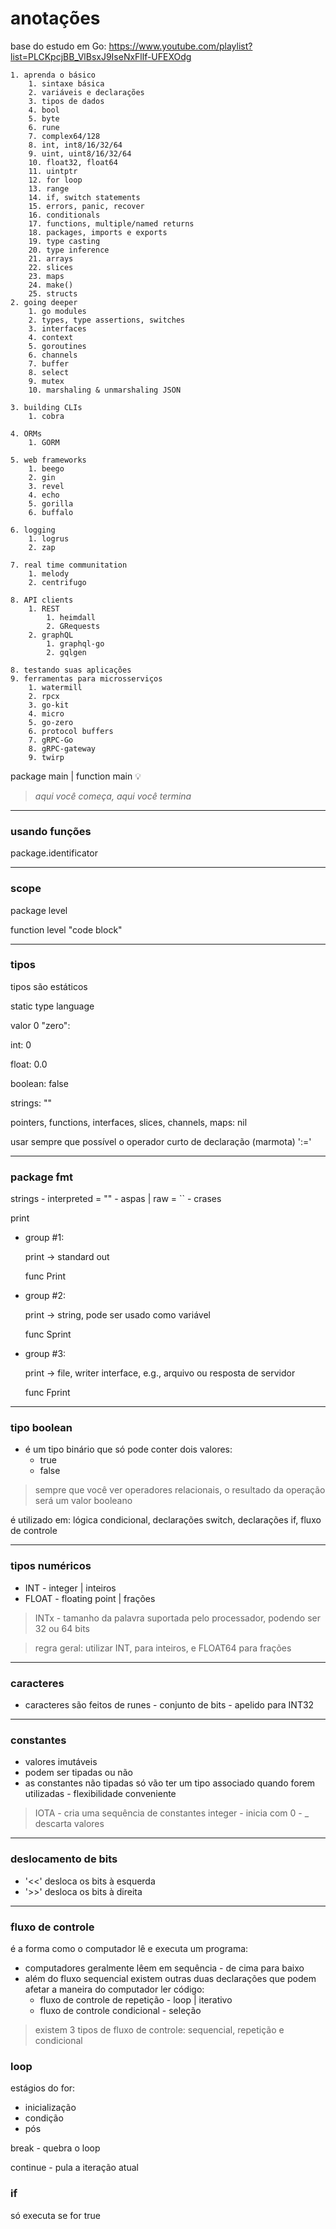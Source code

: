 # anotações

base do estudo em Go:
https://www.youtube.com/playlist?list=PLCKpcjBB_VlBsxJ9IseNxFllf-UFEXOdg

	1. aprenda o básico
		1. sintaxe básica
		2. variáveis e declarações
		3. tipos de dados
		4. bool
		5. byte
		6. rune
		7. complex64/128
		8. int, int8/16/32/64
		9. uint, uint8/16/32/64
		10. float32, float64
		11. uintptr
		12. for loop
		13. range
		14. if, switch statements
		15. errors, panic, recover
		16. conditionals
		17. functions, multiple/named returns
		18. packages, imports e exports
		19. type casting
		20. type inference
		21. arrays
		22. slices
		23. maps
		24. make()
		25. structs
	2. going deeper
		1. go modules
		2. types, type assertions, switches
		3. interfaces
		4. context
		5. goroutines
		6. channels
		7. buffer
		8. select
		9. mutex
		10. marshaling & unmarshaling JSON
	
	3. building CLIs
		1. cobra

	4. ORMs
		1. GORM

	5. web frameworks
		1. beego
		2. gin
		3. revel
		4. echo
		5. gorilla
		6. buffalo
	
	6. logging
		1. logrus
		2. zap
	
	7. real time communitation
		1. melody
		2. centrifugo
	
	8. API clients
		1. REST
			1. heimdall
			2. GRequests
		2. graphQL
			1. graphql-go
			2. gqlgen

	8. testando suas aplicações
	9. ferramentas para microsserviços
		1. watermill
		2. rpcx
		3. go-kit
		4. micro
		5. go-zero
		6. protocol buffers
		7. gRPC-Go
		8. gRPC-gateway
		9. twirp

package main | function main
:bulb:
> *aqui você começa, aqui você termina*
> 

---

### usando funções

package.identificator

---

### scope

package level

function level "code block"

---

### tipos

tipos são estáticos

static type language

valor 0 "zero":

int: 0

float: 0.0

boolean: false

strings: ""

pointers, functions, interfaces, slices, channels, maps: nil

usar sempre que possível o operador curto de declaração (marmota) ':='

---

### package fmt

strings - interpreted = "" - aspas | raw = `` - crases

print

- group #1:
    
    print -> standard out
    
    func Print
    
- group #2:
    
    print -> string, pode ser usado como variável
    
    func Sprint
    
- group #3:
    
    print -> file, writer interface, e.g., arquivo ou resposta de servidor
    
    func Fprint
    

---

### tipo boolean

- é um tipo binário que só pode conter dois valores:
    - true
    - false

> sempre que você ver operadores relacionais, o resultado da operação será um valor booleano
> 

é utilizado em: lógica condicional, declarações switch, declarações if, fluxo de controle

---

### tipos numéricos

- INT - integer | inteiros
- FLOAT - floating point | frações

> INTx - tamanho da palavra suportada pelo processador, podendo ser 32 ou 64 bits
> 

> regra geral: utilizar INT, para inteiros, e FLOAT64 para frações
> 

---

### caracteres

- caracteres são feitos de runes - conjunto de bits - apelido para INT32

---

### constantes

- valores imutáveis
- podem ser tipadas ou não
- as constantes não tipadas só vão ter um tipo associado quando forem utilizadas - flexibilidade conveniente

> IOTA - cria uma sequência de constantes integer - inicia com 0 - _ descarta valores
> 

---

### deslocamento de bits

- '<<' desloca os bits à esquerda
- '>>' desloca os bits à direita

---

### fluxo de controle

é a forma como o computador lê e executa um programa:

- computadores geralmente lêem em sequência - de cima para baixo
- além do fluxo sequencial existem outras duas declarações que podem afetar a maneira do computador ler código:
    - fluxo de controle de repetição - loop | iterativo
    - fluxo de controle condicional - seleção

> existem 3 tipos de fluxo de controle: sequencial, repetição e condicional
> 

### loop

estágios do for:

- inicialização
- condição
- pós

break - quebra o loop

continue - pula a iteração atual

### if

só executa se for true